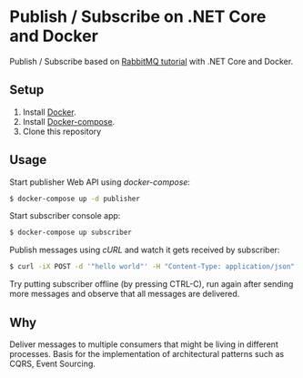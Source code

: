 # Publish / Subscribe on .NET Core and Docker

Publish / Subscribe based on [RabbitMQ tutorial](https://www.rabbitmq.com/tutorials/tutorial-three-dotnet.html) 
with .NET Core and Docker.

## Setup

1. Install [Docker](http://docker.io).
2. Install [Docker-compose](http://docs.docker.com/compose/install/).
3. Clone this repository

## Usage

Start publisher Web API using *docker-compose*:

```bash
$ docker-compose up -d publisher
```

Start subscriber console app:

```bash
$ docker-compose up subscriber
```

Publish messages using *cURL* and watch it gets received by subscriber:

```bash
$ curl -iX POST -d '"hello world"' -H "Content-Type: application/json" localhost:5000/api/publish
```

Try putting subscriber offline (by pressing CTRL-C), run again after sending more messages and observe that all messages are delivered.

## Why

Deliver messages to multiple consumers that might be living in different processes. Basis for the implementation of architectural patterns such as CQRS, Event Sourcing.
